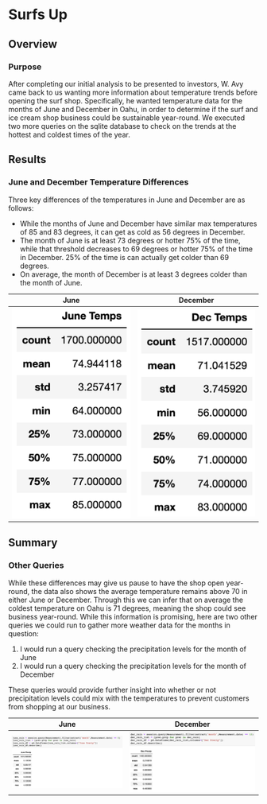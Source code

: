 # Surfs Up

## Overview
### Purpose

After completing our initial analysis to be presented to investors, W. Avy came back to us wanting more information about temperature trends before opening the surf shop. Specifically, he wanted temperature data for the months of June and December in Oahu, in order to determine if the surf and ice cream shop business could be sustainable year-round. We executed two more queries on the sqlite database to check on the trends at the hottest and coldest times of the year.

## Results
### June and December Temperature Differences

Three key differences of the temperatures in June and December are as follows:
- While the months of June and December have similar max temperatures of 85 and 83 degrees, it can get as cold as 56 degrees in December.
- The month of June is at least 73 degrees or hotter 75% of the time, while that threshold decreases to 69 degrees or hotter 75% of the time in December. 25% of the time is can actually get colder than 69 degrees.
- On average, the month of December is at least 3 degrees colder than the month of June.

June             |  December
:-------------------------:|:-------------------------:
![June](June_Temps.png)  |  ![Dec](Dec_Temps.png)

## Summary
### Other Queries
While these differences may give us pause to have the shop open year-round, the data also shows the average temperature remains above 70 in either June or December. Through this we can infer that on average the coldest temperature on Oahu is 71 degrees, meaning the shop could see business year-round. While this information is promising, here are two other queries we could run to gather more weather data for the months in question:

1. I would run a query checking the precipitation levels for the month of June
2. I would run a query checking the precipitation levels for the month of December

These queries would provide further insight into whether or not precipitation levels could mix with the temperatures to prevent customers from shopping at our business.

June             |  December
:-------------------------:|:-------------------------:
![June](June_Rain.png)  |  ![Dec](Dec_Rain.png)
